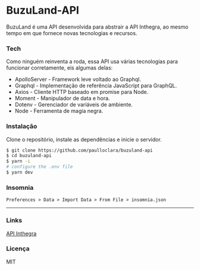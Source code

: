 # BuzuLand-API

BuzuLand é uma API desenvolvida para abstrair a API Inthegra, ao mesmo tempo em que fornece novas tecnologias e recursos.

### Tech

Como ninguém reinventa a roda, essa API usa várias tecnologias para funcionar corretamente, eis algumas delas:

- ApolloServer - Framework leve voltado ao Graphql.
- Graphql - Implementação de referência JavaScript para GraphQL.
- Axios - Cliente HTTP baseado em promise para Node.
- Moment - Manipulador de data e hora.
- Dotenv - Gerenciador de variáveis de ambiente.
- Node - Ferramenta de magia negra.

### Instalação

Clone o repositório, instale as dependências e inicie o servidor.

```sh
$ git clone https://github.com/paulloclara/buzuland-api
$ cd buzuland-api
$ yarn -i
# configure the .env file
$ yarn dev
```

### Insomnia

`Preferences > Data > Import Data > From File > insomnia.json`

---

### Links

[API Inthegra](https://inthegra.strans.teresina.pi.gov.br)

### Licença

MIT

